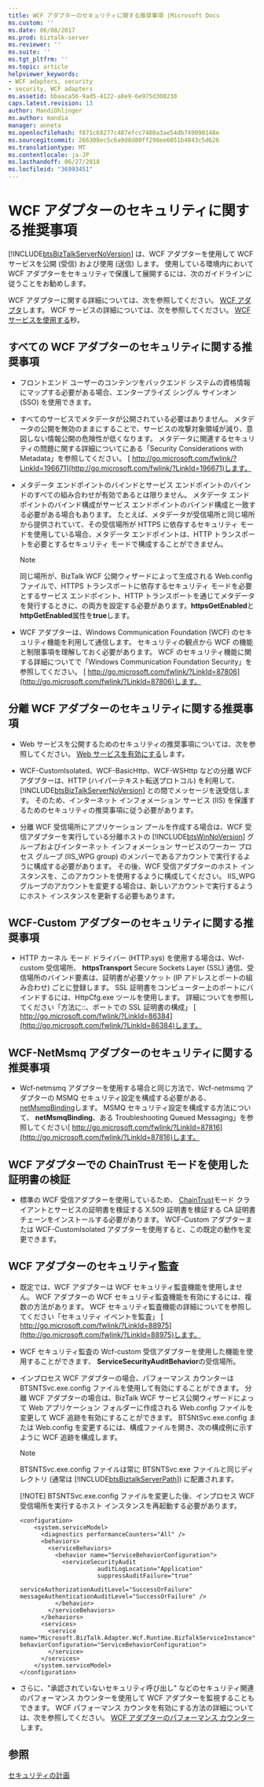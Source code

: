 ```yaml
---
title: WCF アダプターのセキュリティに関する推奨事項 |Microsoft Docs
ms.custom: ''
ms.date: 06/08/2017
ms.prod: biztalk-server
ms.reviewer: ''
ms.suite: ''
ms.tgt_pltfrm: ''
ms.topic: article
helpviewer_keywords:
- WCF adapters, security
- security, WCF adapters
ms.assetid: bbaaca56-9ad5-4122-a8e9-6e975d308230
caps.latest.revision: 13
author: MandiOhlinger
ms.author: mandia
manager: anneta
ms.openlocfilehash: f871c68277c487efcc7400a3ae54db749090148e
ms.sourcegitcommit: 266308ec5c6a9d8d80ff298ee6051b4843c5d626
ms.translationtype: MT
ms.contentlocale: ja-JP
ms.lasthandoff: 06/27/2018
ms.locfileid: "36993451"
---
```

# <a name="wcf-adapters-security-recommendations"></a>WCF アダプターのセキュリティに関する推奨事項
[!INCLUDE[btsBizTalkServerNoVersion](../includes/btsbiztalkservernoversion-md.md)] は、WCF アダプターを使用して WCF サービスを公開 (受信) および使用 (送信) します。 使用している環境内において WCF アダプターをセキュリティで保護して展開するには、次のガイドラインに従うことをお勧めします。  
  
 WCF アダプターに関する詳細については、次を参照してください。 [WCF アダプタ](../core/wcf-adapters.md)します。 WCF サービスの詳細については、次を参照してください。 [WCF サービスを使用する](../core/using-wcf-services.md)秒。  
  
## <a name="security-recommendations-for-all-wcf-adapters"></a>すべての WCF アダプターのセキュリティに関する推奨事項  
  
-   フロントエンド ユーザーのコンテンツをバックエンド システムの資格情報にマップする必要がある場合、エンタープライズ シングル サインオン (SSO) を使用できます。  
  
-   すべてのサービスでメタデータが公開されている必要はありません。 メタデータの公開を無効のままにすることで、サービスの攻撃対象領域が減り、意図しない情報公開の危険性が低くなります。 メタデータに関連するセキュリティの問題に関する詳細についてにある「Security Considerations with Metadata」を参照してください。 [ http://go.microsoft.com/fwlink/?LinkId=196671](http://go.microsoft.com/fwlink/?LinkId=196671)します。  
  
-   メタデータ エンドポイントのバインドとサービス エンドポイントのバインドのすべての組み合わせが有効であるとは限りません。 メタデータ エンドポイントのバインド構成がサービス エンドポイントのバインド構成と一致する必要がある場合もあります。 たとえば、メタデータが受信場所と同じ場所から提供されていて、その受信場所が HTTPS に依存するセキュリティ モードを使用している場合、メタデータ エンドポイントは、HTTP トランスポートを必要とするセキュリティ モードで構成することができません。  
  
    > [!NOTE]
    >  同じ場所が、BizTalk WCF 公開ウィザードによって生成される Web.config ファイルで、HTTPS トランスポートに依存するセキュリティ モードを必要とするサービス エンドポイント、HTTP トランスポートを通じてメタデータを発行するときに、の両方を設定する必要があります。**httpsGetEnabled**と**httpGetEnabled**属性を**true**します。  
  
-   WCF アダプターは、Windows Communication Foundation (WCF) のセキュリティ機能を利用して通信します。 セキュリティの観点から WCF の機能と制限事項を理解しておく必要があります。 WCF のセキュリティ機能に関する詳細についてで「Windows Communication Foundation Security」を参照してください。 [ http://go.microsoft.com/fwlink/?LinkId=87806](http://go.microsoft.com/fwlink/?LinkId=87806)します。  
  
## <a name="security-recommendations-for-the-isolated-wcf-adapters"></a>分離 WCF アダプターのセキュリティに関する推奨事項  
  
- Web サービスを公開するためのセキュリティの推奨事項については、次を参照してください。 [Web サービスを有効にする](../core/enabling-web-services.md)します。  
  
- WCF-CustomIsolated、WCF-BasicHttp、WCF-WSHttp などの分離 WCF アダプターは、HTTP (ハイパーテキスト転送プロトコル) を利用して、[!INCLUDE[btsBizTalkServerNoVersion](../includes/btsbiztalkservernoversion-md.md)] との間でメッセージを送受信します。 そのため、インターネット インフォメーション サービス (IIS) を保護するためのセキュリティの推奨事項に従う必要があります。  
  
- 分離 WCF 受信場所にアプリケーション プールを作成する場合は、WCF 受信アダプターを実行している分離ホストの [!INCLUDE[btsWinNoVersion](../includes/btswinnoversion-md.md)] グループおよびインターネット インフォメーション サービスのワーカー プロセス グループ (IIS_WPG group) のメンバーであるアカウントで実行するように構成する必要があります。 その後、WCF 受信アダプターのホスト インスタンスを、このアカウントを使用するように構成してください。 IIS_WPG グループのアカウントを変更する場合は、新しいアカウントで実行するようにホスト インスタンスを更新する必要もあります。  
  
## <a name="security-recommendations-for-the-wcf-custom-adapter"></a>WCF-Custom アダプターのセキュリティに関する推奨事項  
  
-   HTTP カーネル モード ドライバー (HTTP.sys) を使用する場合は、Wcf-custom 受信場所、 **httpsTransport** Secure Sockets Layer (SSL) 通信、受信場所のバインド要素は、証明書が必要ソケット (IP アドレスとポートの組み合わせ) ごとに登録します。 SSL 証明書をコンピューター上のポートにバインドするには、HttpCfg.exe ツールを使用します。 詳細についてを参照してください「方法に::、ポートでの SSL 証明書の構成」 [ http://go.microsoft.com/fwlink/?LinkId=86384](http://go.microsoft.com/fwlink/?LinkId=86384)します。  
  
## <a name="security-recommendations-for-the-wcf-netmsmq-adapter"></a>WCF-NetMsmq アダプターのセキュリティに関する推奨事項  
  
-   Wcf-netmsmq アダプターを使用する場合と同じ方法で、Wcf-netmsmq アダプターの MSMQ セキュリティ設定を構成する必要がある、 [netMsmqBinding](http://go.microsoft.com/fwlink/?LinkId=87813)します。 MSMQ セキュリティ設定を構成する方法について、 **netMsmqBinding**、ある Troubleshooting Queued Messaging」を参照してください[ http://go.microsoft.com/fwlink/?LinkId=87816](http://go.microsoft.com/fwlink/?LinkId=87816)します。  
  
## <a name="wcf-adapters-use-the-chaintrust-mode-to-validate-certificates"></a>WCF アダプターでの ChainTrust モードを使用した証明書の検証  
  
-   標準の WCF 受信アダプターを使用しているため、 [ChainTrust](http://go.microsoft.com/fwlink/?LinkId=88960)モード クライアントとサービスの証明書を検証する X.509 証明書を検証する CA 証明書チェーンをインストールする必要があります。 WCF-Custom アダプターまたは WCF-CustomIsolated アダプターを使用すると、この既定の動作を変更できます。  
  
## <a name="security-auditing-for-the-wcf-adapters"></a>WCF アダプターのセキュリティ監査  
  
- 既定では、WCF アダプターは WCF セキュリティ監査機能を使用しません。 WCF アダプターの WCF セキュリティ監査機能を有効にするには、複数の方法があります。 WCF セキュリティ監査機能の詳細についてを参照してください「セキュリティ イベントを監査」 [ http://go.microsoft.com/fwlink/?LinkId=88975](http://go.microsoft.com/fwlink/?LinkId=88975)します。  
  
- WCF セキュリティ監査の Wcf-custom 受信アダプターを使用した機能を使用することができます、 **ServiceSecurityAuditBehavior**の受信場所。  
  
- インプロセス WCF アダプターの場合、パフォーマンス カウンターは BTSNTSvc.exe.config ファイルを使用して有効にすることができます。 分離 WCF アダプターの場合は、BizTalk WCF サービス公開ウィザードによって Web アプリケーション フォルダーに作成される Web.config ファイルを変更して WCF 追跡を有効にすることができます。 BTSNtSvc.exe.config または Web.config を変更するには、構成ファイルを開き、次の構成例に示すように WCF 追跡を構成します。  
  
  > [!NOTE]
  >  BTSNTSvc.exe.config ファイルは常に BTSNTSvc.exe ファイルと同じディレクトリ (通常は [!INCLUDE[btsBiztalkServerPath](../includes/btsbiztalkserverpath-md.md)]) に配置されます。  
  > 
  > [!NOTE]
  >  BTSNTSvc.exe.config ファイルを変更した後、インプロセス WCF 受信場所を実行するホスト インスタンスを再起動する必要があります。  
  
  ```  
  <configuration>  
      <system.serviceModel>  
        <diagnostics performanceCounters="All" />  
        <behaviors>  
          <serviceBehaviors>  
            <behavior name="ServiceBehaviorConfiguration">  
              <serviceSecurityAudit  
                        auditLogLocation="Application"  
                        suppressAuditFailure="true"  
                        serviceAuthorizationAuditLevel="SuccessOrFailure"  
  messageAuthenticationAuditLevel="SuccessOrFailure" />  
            </behavior>  
          </serviceBehaviors>  
        </behaviors>  
        <services>  
          <service name="Microsoft.BizTalk.Adapter.Wcf.Runtime.BizTalkServiceInstance" behaviorConfiguration="ServiceBehaviorConfiguration">  
          </service>  
        </services>        
      </system.serviceModel>  
  </configuration>  
  ```  
  
- さらに、"承認されていないセキュリティ呼び出し" などのセキュリティ関連のパフォーマンス カウンターを使用して WCF アダプターを監視することもできます。 WCF パフォーマンス カウンタを有効にする方法の詳細については、次を参照してください。 [WCF アダプターのパフォーマンス カウンター](../core/wcf-adapters-performance-counters.md)します。  
  
## <a name="see-also"></a>参照  
 [セキュリティの計画](../core/planning-for-security.md)